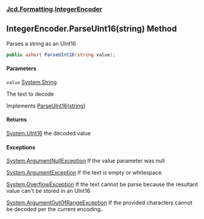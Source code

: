 ### [Jcd.Formatting](Jcd.Formatting.md 'Jcd.Formatting').[IntegerEncoder](Jcd.Formatting.IntegerEncoder.md 'Jcd.Formatting.IntegerEncoder')

## IntegerEncoder.ParseUInt16(string) Method

Parses a string as an UInt16

```csharp
public ushort ParseUInt16(string value);
```
#### Parameters

<a name='Jcd.Formatting.IntegerEncoder.ParseUInt16(string).value'></a>

`value` [System.String](https://docs.microsoft.com/en-us/dotnet/api/System.String 'System.String')

The text to decode

Implements [ParseUInt16(string)](Jcd.Formatting.IIntegerParser.ParseUInt16(string).md 'Jcd.Formatting.IIntegerParser.ParseUInt16(string)')

#### Returns
[System.UInt16](https://docs.microsoft.com/en-us/dotnet/api/System.UInt16 'System.UInt16')
the decoded value

#### Exceptions

[System.ArgumentNullException](https://docs.microsoft.com/en-us/dotnet/api/System.ArgumentNullException 'System.ArgumentNullException')
If the value parameter was null

[System.ArgumentException](https://docs.microsoft.com/en-us/dotnet/api/System.ArgumentException 'System.ArgumentException')
If the text is empty or whitespace.

[System.OverflowException](https://docs.microsoft.com/en-us/dotnet/api/System.OverflowException 'System.OverflowException')
If the text cannot be parse because the resultant value can't be stored in an UInt16

[System.ArgumentOutOfRangeException](https://docs.microsoft.com/en-us/dotnet/api/System.ArgumentOutOfRangeException 'System.ArgumentOutOfRangeException')
If the provided characters cannot be decoded per the current encoding..